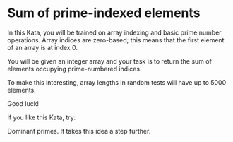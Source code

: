 # Sum of prime-indexed elements

In this Kata, you will be trained on array indexing and basic prime number operations. Array indices are zero-based; this means that the first element of an array is at index 0.

You will be given an integer array and your task is to return the sum of elements occupying prime-numbered indices.

To make this interesting, array lengths in random tests will have up to 5000 elements.

Good luck!

If you like this Kata, try:

Dominant primes. It takes this idea a step further.
